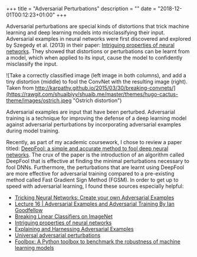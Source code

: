 +++
title = "Adversarial Perturbations"
description = ""
date = "2018-12-01T00:12:23+01:00"
+++

Adversarial perturbations are special kinds of distortions that trick machine learning and deep learning models into misclassifying their input. Adversarial examples in neural networks were first discovered and explored by Szegedy et al. (2013) in their paper: [Intriguing properties of neural networks](https://arxiv.org/abs/1312.6199). They showed that distortions or perturbations can be learnt from a model, which when applied to its input, cause the model to confidently misclassify the input.

![Take a correctly classified image (left image in both columns), and add a tiny distortion (middle) to fool the ConvNet with the resulting image (right). Taken from http://karpathy.github.io/2015/03/30/breaking-convnets/](https://rawgit.com/shuaibiyy/shuaib.me/master/themes/hugo-cactus-theme/images/ostrich.jpeg "Ostrich distortion")

Adversarial examples are input that have been perturbed. Adversarial training is a technique for improving the defense of a deep learning model against adversarial perturbations by incorporating adversarial examples during model training.

Recently, as part of my academic coursework, I chose to review a paper titled: [DeepFool: a simple and accurate method to fool deep neural networks](https://arxiv.org/abs/1511.04599). The crux of the paper is the introduction of an algorithm called DeepFool that is effective at finding the minimal perturbations necessary to fool DNNs. Furthermore, the perturbations that are learnt using DeepFool are more effective for adversarial training compared to a pre-existing method called Fast Gradient Sign Method (FGSM). In order to get up to speed with adversarial learning, I found these sources especially helpful:

* [Tricking Neural Networks: Create your own Adversarial Examples](https://ml.berkeley.edu/blog/2018/01/10/adversarial-examples/)
* [Lecture 16 | Adversarial Examples and Adversarial Training
 By Ian Goodfellow](https://www.youtube.com/watch?v=CIfsB_EYsVI)
 * [Breaking Linear Classifiers on ImageNet](http://karpathy.github.io/2015/03/30/breaking-convnets/)
* [Intriguing properties of neural networks](https://arxiv.org/abs/1312.6199)
* [Explaining and Harnessing Adversarial Examples](https://arxiv.org/abs/1412.6572)
* [Universal adversarial perturbations](https://arxiv.org/abs/1610.08401)
* [Foolbox: A Python toolbox to benchmark the robustness of machine learning models](https://arxiv.org/abs/1707.04131)
